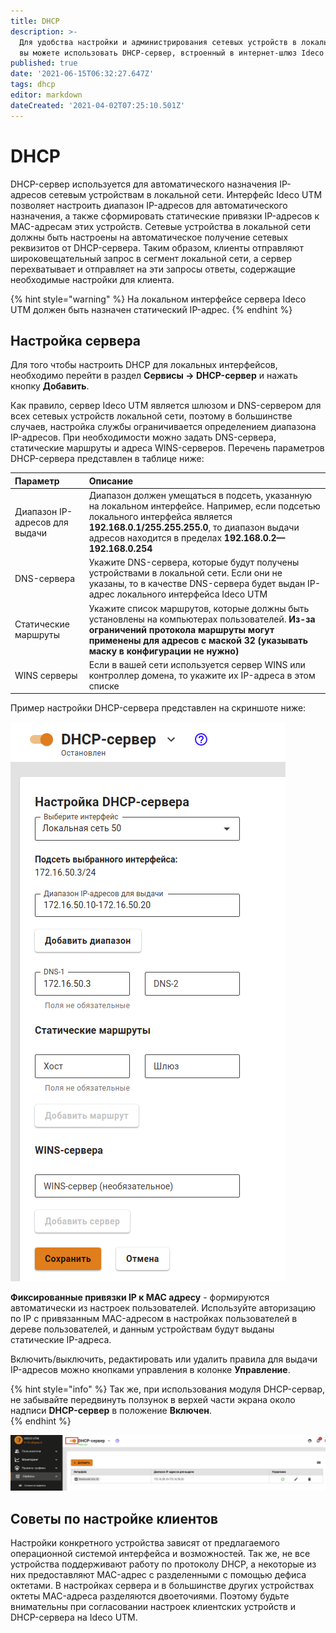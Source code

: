 ```yaml
---
title: DHCP
description: >-
  Для удобства настройки и администрирования сетевых устройств в локальной сети
  вы можете использовать DHCP-сервер, встроенный в интернет-шлюз Ideco UTM.
published: true
date: '2021-06-15T06:32:27.647Z'
tags: dhcp
editor: markdown
dateCreated: '2021-04-02T07:25:10.501Z'
---
```


# DHCP

DHCP-сервер используется для автоматического назначения IP-адресов сетевым устройствам в локальной сети. Интерфейс Ideco UTM позволяет настроить диапазон IP-адресов для автоматического назначения, а также сформировать статические привязки IP-адресов к MAC-адресам этих устройств. Сетевые устройства в локальной сети должны быть настроены на автоматическое получение сетевых реквизитов от DHCP-сервера. Таким образом, клиенты отправляют широковещательный запрос в сегмент локальной сети, а сервер перехватывает и отправляет на эти запросы ответы, содержащие необходимые настройки для клиента.

{% hint style="warning" %}
На локальном интерфейсе сервера Ideco UTM должен быть назначен статический IP-адрес. 
{% endhint %}

## Настройка сервера

Для того чтобы настроить DHCP для локальных интерфейсов, необходимо перейти в раздел **Сервисы -&gt; DHCP-сервер** и нажать кнопку **Добавить**.

Как правило, сервер Ideco UTM является шлюзом и DNS-сервером для всех сетевых устройств локальной сети, поэтому в большинстве случаев, настройка службы ограничивается определением диапазона IP-адресов. При необходимости можно задать DNS-сервера, статические маршруты и адреса WINS-серверов. Перечень параметров DHCP-сервера представлен в таблице ниже:

| Параметр | Описание |
| :--- | :--- |
| Диапазон IP-адресов для выдачи | Диапазон должен умещаться в подсеть, указанную на локальном интерфейсе. Например, если подсетью локального интерфейса является **192.168.0.1/255.255.255.0**, то диапазон выдачи адресов находится в пределах **192.168.0.2—192.168.0.254** |
| DNS-сервера | Укажите DNS-сервера, которые будут получены устройствами в локальной сети. Если они не указаны, то в качестве DNS-сервера будет выдан IP-адрес локального интерфейса Ideco UTM |
| Статические маршруты | Укажите список маршрутов, которые должны быть установлены на компьютерах пользователей. **Из-за ограничений протокола маршруты могут применены для адресов с маской 32 \(указывать маску в конфигурации не нужно\)** |
| WINS серверы | Если в вашей сети используется сервер WINS или контроллер домена, то укажите их IP-адреса в этом списке |

Пример настройки DHCP-сервера представлен на скриншоте ниже:

![](../../.gitbook/assets/dhcp-example.png)

**Фиксированные привязки IP к MAC адресу** - формируются автоматически из настроек пользователей. Используйте авторизацию по IP с привязанным MAC-адресом в настройках пользователей в дереве пользователей, и данным устройствам будут выданы статические IP-адреса.

Включить/выключить, редактировать или удалить правила для выдачи IP-адресов можно кнопками управления в колонке **Управление**.

{% hint style="info" %}
Так же, при использования модуля DHCP-сервар, не забывайте передвинуть ползунок в верхей части экрана около надписи **DHCP-сервер** в положение **Включен**.  
{% endhint %}

![](../../.gitbook/assets/dhcp-on.png)

## Советы по настройке клиентов

Настройки конкретного устройства зависят от предлагаемого операционной системой интерфейса и возможностей. Так же, не все устройства поддерживают работу по протоколу DHCP, а некоторые из них предоставляют MAC-адрес с разделенными с помощью дефиса октетами. В настройках сервера и в большинстве других устройствах октеты MAC-адреса разделяются двоеточиями. Поэтому будьте внимательны при согласовании настроек клиентских устройств и DHCP-сервера на Ideco UTM.

